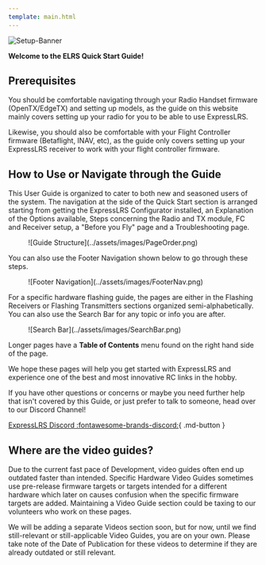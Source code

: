 ```yaml
---
template: main.html
---
```


![Setup-Banner](https://raw.githubusercontent.com/ExpressLRS/ExpressLRS-hardware/master/img/quick-start.png)

**Welcome to the ELRS Quick Start Guide!**

## Prerequisites

You should be comfortable navigating through your Radio Handset firmware (OpenTX/EdgeTX) and setting up models, as the guide on this website mainly covers setting up your radio for you to be able to use ExpressLRS.
    
Likewise, you should also be comfortable with your Flight Controller firmware (Betaflight, INAV, etc), as the guide only covers setting up your ExpressLRS receiver to work with your flight controller firmware.

## How to Use or Navigate through the Guide

This User Guide is organized to cater to both new and seasoned users of the system. The navigation at the side of the Quick Start section is arranged starting from getting the ExpressLRS Configurator installed, an Explanation of the Options available, Steps concerning the Radio and TX module, FC and Receiver setup, a "Before you Fly" page and a Troubleshooting page.

<figure markdown>
![Guide Structure](../assets/images/PageOrder.png)
</figure>

You can also use the Footer Navigation shown below to go through these steps.

<figure markdown>
![Footer Navigation](../assets/images/FooterNav.png)
</figure>

For a specific hardware flashing guide, the pages are either in the Flashing Receivers or Flashing Transmitters sections organized semi-alphabetically. You can also use the Search Bar for any topic or info you are after.

<figure markdown>
![Search Bar](../assets/images/SearchBar.png)
</figure>

Longer pages have a **Table of Contents** menu found on the right hand side of the page.

We hope these pages will help you get started with ExpressLRS and experience one of the best and most innovative RC links in the hobby.

If you have other questions or concerns or maybe you need further help that isn't covered by this Guide, or just prefer to talk to someone, head over to our Discord Channel!

<span style="text-align:center">[ExpressLRS Discord :fontawesome-brands-discord:](https://discord.gg/dS6ReFY){ .md-button }</span>

## Where are the video guides?

Due to the current fast pace of Development, video guides often end up outdated faster than intended. Specific Hardware Video Guides sometimes use pre-release firmware targets or targets intended for a different hardware which later on causes confusion when the specific firmware targets are added. Maintaining a Video Guide section could be taxing to our volunteers who work on these pages.

We will be adding a separate Videos section soon, but for now, until we find still-relevant or still-applicable Video Guides, you are on your own. Please take note of the Date of Publication for these videos to determine if they are already outdated or still relevant.
